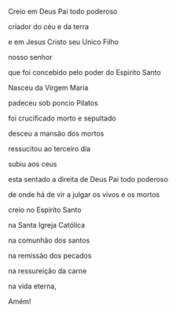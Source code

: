 Creio em Deus Pai todo poderoso

criador do céu e da terra

e em Jesus Cristo seu Unico Filho

nosso senhor

que foi concebido pelo poder do Espirito Santo

Nasceu da Virgem Maria

padeceu sob poncio Pilatos

foi crucificado morto e sepultado

desceu a mansão dos mortos

ressucitou ao terceiro dia

subiu aos ceus

esta sentado a direita de Deus Pai todo poderoso

de onde há de vir a julgar os vivos e os mortos

creio no Espirito Santo

na Santa Igreja Católica

na comunhão dos santos

na remissão dos pecados

na ressureição da carne

na vida eterna,

Amém!
